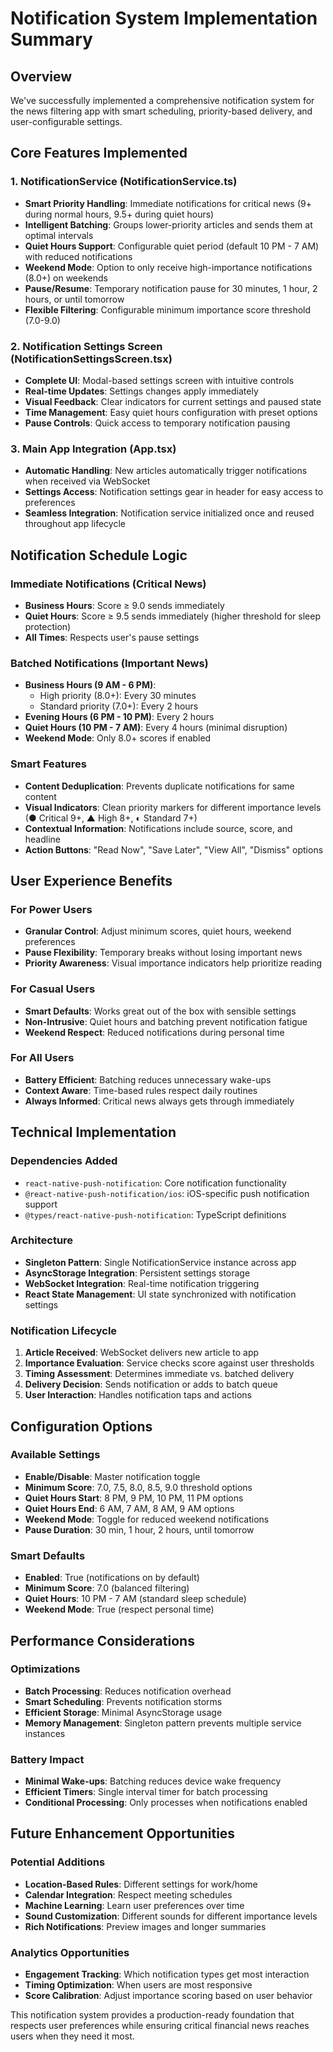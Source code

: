 # Notification System Implementation Summary

## Overview
We've successfully implemented a comprehensive notification system for the news filtering app with smart scheduling, priority-based delivery, and user-configurable settings.

## Core Features Implemented

### 1. NotificationService (NotificationService.ts)
- **Smart Priority Handling**: Immediate notifications for critical news (9+ during normal hours, 9.5+ during quiet hours)
- **Intelligent Batching**: Groups lower-priority articles and sends them at optimal intervals
- **Quiet Hours Support**: Configurable quiet period (default 10 PM - 7 AM) with reduced notifications
- **Weekend Mode**: Option to only receive high-importance notifications (8.0+) on weekends
- **Pause/Resume**: Temporary notification pause for 30 minutes, 1 hour, 2 hours, or until tomorrow
- **Flexible Filtering**: Configurable minimum importance score threshold (7.0-9.0)

### 2. Notification Settings Screen (NotificationSettingsScreen.tsx)
- **Complete UI**: Modal-based settings screen with intuitive controls
- **Real-time Updates**: Settings changes apply immediately
- **Visual Feedback**: Clear indicators for current settings and paused state
- **Time Management**: Easy quiet hours configuration with preset options
- **Pause Controls**: Quick access to temporary notification pausing

### 3. Main App Integration (App.tsx)
- **Automatic Handling**: New articles automatically trigger notifications when received via WebSocket
- **Settings Access**: Notification settings gear in header for easy access to preferences
- **Seamless Integration**: Notification service initialized once and reused throughout app lifecycle

## Notification Schedule Logic

### Immediate Notifications (Critical News)
- **Business Hours**: Score ≥ 9.0 sends immediately
- **Quiet Hours**: Score ≥ 9.5 sends immediately (higher threshold for sleep protection)
- **All Times**: Respects user's pause settings

### Batched Notifications (Important News)
- **Business Hours (9 AM - 6 PM)**:
  - High priority (8.0+): Every 30 minutes
  - Standard priority (7.0+): Every 2 hours
- **Evening Hours (6 PM - 10 PM)**: Every 2 hours
- **Quiet Hours (10 PM - 7 AM)**: Every 4 hours (minimal disruption)
- **Weekend Mode**: Only 8.0+ scores if enabled

### Smart Features
- **Content Deduplication**: Prevents duplicate notifications for same content
- **Visual Indicators**: Clean priority markers for different importance levels (● Critical 9+, ▲ High 8+, ◐ Standard 7+)
- **Contextual Information**: Notifications include source, score, and headline
- **Action Buttons**: "Read Now", "Save Later", "View All", "Dismiss" options

## User Experience Benefits

### For Power Users
- **Granular Control**: Adjust minimum scores, quiet hours, weekend preferences
- **Pause Flexibility**: Temporary breaks without losing important news
- **Priority Awareness**: Visual importance indicators help prioritize reading

### For Casual Users
- **Smart Defaults**: Works great out of the box with sensible settings
- **Non-Intrusive**: Quiet hours and batching prevent notification fatigue
- **Weekend Respect**: Reduced notifications during personal time

### For All Users
- **Battery Efficient**: Batching reduces unnecessary wake-ups
- **Context Aware**: Time-based rules respect daily routines
- **Always Informed**: Critical news always gets through immediately

## Technical Implementation

### Dependencies Added
- `react-native-push-notification`: Core notification functionality
- `@react-native-push-notification/ios`: iOS-specific push notification support
- `@types/react-native-push-notification`: TypeScript definitions

### Architecture
- **Singleton Pattern**: Single NotificationService instance across app
- **AsyncStorage Integration**: Persistent settings storage
- **WebSocket Integration**: Real-time notification triggering
- **React State Management**: UI state synchronized with notification settings

### Notification Lifecycle
1. **Article Received**: WebSocket delivers new article to app
2. **Importance Evaluation**: Service checks score against user thresholds
3. **Timing Assessment**: Determines immediate vs. batched delivery
4. **Delivery Decision**: Sends notification or adds to batch queue
5. **User Interaction**: Handles notification taps and actions

## Configuration Options

### Available Settings
- **Enable/Disable**: Master notification toggle
- **Minimum Score**: 7.0, 7.5, 8.0, 8.5, 9.0 threshold options
- **Quiet Hours Start**: 8 PM, 9 PM, 10 PM, 11 PM options
- **Quiet Hours End**: 6 AM, 7 AM, 8 AM, 9 AM options
- **Weekend Mode**: Toggle for reduced weekend notifications
- **Pause Duration**: 30 min, 1 hour, 2 hours, until tomorrow

### Smart Defaults
- **Enabled**: True (notifications on by default)
- **Minimum Score**: 7.0 (balanced filtering)
- **Quiet Hours**: 10 PM - 7 AM (standard sleep schedule)
- **Weekend Mode**: True (respect personal time)

## Performance Considerations

### Optimizations
- **Batch Processing**: Reduces notification overhead
- **Smart Scheduling**: Prevents notification storms
- **Efficient Storage**: Minimal AsyncStorage usage
- **Memory Management**: Singleton pattern prevents multiple service instances

### Battery Impact
- **Minimal Wake-ups**: Batching reduces device wake frequency
- **Efficient Timers**: Single interval timer for batch processing
- **Conditional Processing**: Only processes when notifications enabled

## Future Enhancement Opportunities

### Potential Additions
- **Location-Based Rules**: Different settings for work/home
- **Calendar Integration**: Respect meeting schedules
- **Machine Learning**: Learn user preferences over time
- **Sound Customization**: Different sounds for different importance levels
- **Rich Notifications**: Preview images and longer summaries

### Analytics Opportunities
- **Engagement Tracking**: Which notification types get most interaction
- **Timing Optimization**: When users are most responsive
- **Score Calibration**: Adjust importance scoring based on user behavior

This notification system provides a production-ready foundation that respects user preferences while ensuring critical financial news reaches users when they need it most.
